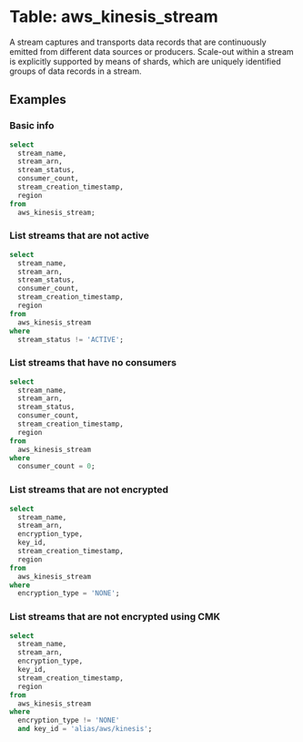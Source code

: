 # Table: aws_kinesis_stream

A stream captures and transports data records that are continuously emitted from different data sources or producers. Scale-out within a stream is explicitly supported by means of shards, which are uniquely identified groups of data records in a stream.

## Examples

### Basic info

```sql
select
  stream_name,
  stream_arn,
  stream_status,
  consumer_count,
  stream_creation_timestamp,
  region
from
  aws_kinesis_stream;
```


### List streams that are not active

```sql
select
  stream_name,
  stream_arn,
  stream_status,
  consumer_count,
  stream_creation_timestamp,
  region
from
  aws_kinesis_stream
where
  stream_status != 'ACTIVE';
```


### List streams that have no consumers

```sql
select
  stream_name,
  stream_arn,
  stream_status,
  consumer_count,
  stream_creation_timestamp,
  region
from
  aws_kinesis_stream
where
  consumer_count = 0;
```


### List streams that are not encrypted

```sql
select
  stream_name,
  stream_arn,
  encryption_type,
  key_id,
  stream_creation_timestamp,
  region
from
  aws_kinesis_stream
where
  encryption_type = 'NONE';
```


### List streams that are not encrypted using CMK

```sql
select
  stream_name,
  stream_arn,
  encryption_type,
  key_id,
  stream_creation_timestamp,
  region
from
  aws_kinesis_stream
where
  encryption_type != 'NONE'
  and key_id = 'alias/aws/kinesis';
```
